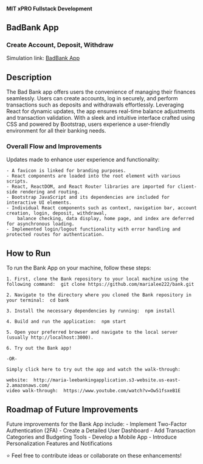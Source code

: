 #### MIT xPRO Fullstack Development
## BadBank App
### Create Account, Deposit, Withdraw
Simulation link: [BadBank App](http://maria-leebankingapplication.s3-website.us-east-2.amazonaws.com/
)

## Description 
The Bad Bank app offers users the convenience of managing their finances seamlessly. Users can create accounts, log in securely, and perform transactions such as deposits and withdrawals effortlessly. Leveraging React for dynamic updates, the app ensures real-time balance adjustments and transaction validation. With a sleek and intuitive interface crafted using CSS and powered by Bootstrap, users experience a user-friendly environment for all their banking needs.

###


### Overall Flow and Improvements
Updates made to enhance user experience and functionality: 

	- A favicon is linked for branding purposes.
	- React components are loaded into the root element with various scripts.
	- React, ReactDOM, and React Router libraries are imported for client-side rendering and routing.
	- Bootstrap JavaScript and its dependencies are included for interactive UI elements.
	- Individual React components such as context, navigation bar, account creation, login, deposit, withdrawal, 
 		balance checking, data display, home page, and index are deferred for asynchronous loading.
	- Implemented login/logout functionality with error handling and protected routes for authentication.

## How to Run
To run the Bank App on your machine, follow these steps: 

	1. First, clone the Bank repository to your local machine using the following command:  git clone https://github.com/marialee222/bank.git 
	
	2. Navigate to the directory where you cloned the Bank repository in your terminal:  cd bank
	 
	3. Install the necessary dependencies by running:  npm install 
	
	4. Build and run the application:  npm start 
	
	5. Open your preferred browser and navigate to the local server (usually http://localhost:3000).
	
	6. Try out the Bank app!

	-OR-
	
	Simply click here to try out the app and watch the walk-through:
	
	website:  http://maria-leebankingapplication.s3-website.us-east-2.amazonaws.com/
	video walk-through:  https://www.youtube.com/watch?v=Ow51fsxeB1E

## Roadmap of Future Improvements
Future improvements for the Bank App include:
	- Implement Two-Factor Authentication (2FA)
	- Create a Detailed User Dashboard
	- Add Transaction Categories and Budgeting Tools
	- Develop a Mobile App
	- Introduce Personalization Features and Notifications
   
:star: Feel free to contribute ideas or collaborate on these enhancements!
